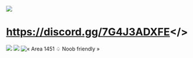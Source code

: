 ![](https://github.com/Powerforce00/Area1451/assets/145535983/645fc953-8a4f-409e-b3d8-8893045355a8)
# <a id="Area ♤ 1451ᴰᶦˢᶜᵒʳᵈ">https://discord.gg/7G4J3ADXFE</>
![](https://github.com/Powerforce00/Area1451/assets/145535983/15de6e79-563e-4f7f-863f-f3519f51d1da)
![](https://github.com/Powerforce00/Area1451/assets/145535983/7ce217cd-6b1d-413d-aa55-1921d63e028d)
![« Area 1451 ♤ Noob friendly »](https://github.com/Powerforce00/Area1451/assets/145535983/3c23c9d9-cd50-47e1-a020-ff51cdd9eb4d)
